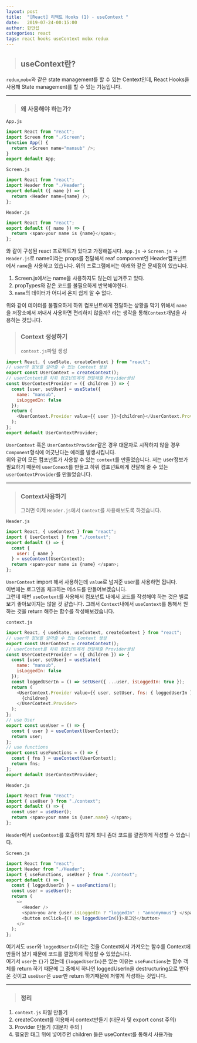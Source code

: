 ```yaml
---
layout: post
title:  "[React] 리액트 Hooks (1) - useContext "
date:   2019-07-24-00:15:00
author: 한만섭
categories: react
tags: react hooks useContext mobx redux
---
```


> ## useContext란?  



`redux`,`mobx`와 같은 state management를 할 수 있는 Centext인데, React Hooks을 사용해 State management를 할 수 있는 기능입니다.   



------

> ### 왜 사용해야 하는가?

`App.js`  

```javascript
import React from "react";
import Screen from "./Screen";
function App() {
  return <Screen name="mansub" />;
}
export default App;
```

`Screen.js`  

```javascript
import React from "react";
import Header from "./Header";
export default ({ name }) => {
  return <Header name={name} />;
};
```

`Header.js`  

```javascript
import React from "react";
export default ({ name }) => {
  return <span>your name is {name}</span>;
};
```

와 같이 구성된 react 프로젝트가 있다고 가정해봅시다. `App.js` -> `Screen.js` -> `Header.js`로 name이라는 props를 전달해서 reaf component인 Header컴포넌트에서 `name`을 사용하고 있습니다. 위의 프로그램에서는 아래와 같은 문제점이 있습니다.  

1. Screen.js에서는 name을 사용하지도 않는데 넘겨주고 있다.   
2. propTypes와 같은 코드를 불필요하게 반복해야한다.   
3. `name`의 데이터가 어디서 온지 쉽게 알 수 없다.    

위와 같이 데이터를 불필요하게 하위 컴포넌트에게 전달하는 상황을 막기 위해서 `name`을 저장소에서 꺼내서 사용하면 편리하지 않을까? 라는 생각을 통해`Context`개념을 사용하는 것입니다.  

> ### Context 생성하기 
>
>  `context.js`파일 생성   

```javascript
import React, { useState, createContext } from "react";
// user의 정보를 담아줄 수 있는 Context 생성
export const UserContext = createContext();
// userContext를 하위 컴포넌트에게 전달해줄 Provider생성
const UserContextProvider = ({ children }) => { 
  const [user, setUser] = useState({
    name: "mansub",
    isLoggedIn: false
  });
  return (
    <UserContext.Provider value={{ user }}>{children}</UserContext.Provider>
  );
};
export default UserContextProvider;
```

`UserContext` 혹은 `UserContextProvider`같은 경우 대문자로 시작하지 않을 경우 `Component`형식에 어긋난다는 에러를 발생시킵니다.  
위와 같이 모든 컴포넌트가 사용할 수 있는 `context`를 만들었습니다. 저는 user정보가 필요하기 때문에 `userConext`를 만들고 하위 컴포넌트에게 전달해 줄 수 있는 `userContextProvider`를 만들었습니다.  

------

> ### Context사용하기 
>
> 그러면 이제 `Header.js`에서 `Context`를 사용해보도록 하겠습니다.  

`Header.js` 

```javascript
import React, { useContext } from "react";
import { UserContext } from "./context";
export default () => {
  const {
    user: { name }
  } = useContext(UserContext);
  return <span>your name is {name} </span>;
};
```

`UserContext` import 해서 사용하는데 `value`로 넘겨준 user를 사용하면 됩니다.  
이번에는 로그인을 체크하는 메소드를 만들어보겠습니다.  
그런데 매번 `useContext`를 사용해서 컴포넌트 내에서 코드를 작성해야 하는 것은 별로 보기 좋아보이지는 않을 것 같습니다. 그래서 `Context`내에서 `useContext`를 통해서 원하는 것을 return 해주는 함수를 작성해보겠습니다.  

`context.js`

```javascript
import React, { useState, useContext, createContext } from "react";
// user의 정보를 담아줄 수 있는 Context 생성
export const UserContext = createContext();
// userContext를 하위 컴포넌트에게 전달해줄 Provider생성
const UserContextProvider = ({ children }) => {
  const [user, setUser] = useState({
    name: "mansub",
    isLoggedIn: false
  });
  const loggedUserIn = () => setUser({ ...user, isLoggedIn: true });
  return (
    <UserContext.Provider value={{ user, setUser, fns: { loggedUserIn } }}>
      {children}
    </UserContext.Provider>
  );
};
// use User
export const useUser = () => {
  const { user } = useContext(UserContext);
  return user;
};
// use functions
export const useFunctions = () => {
  const { fns } = useContext(UserContext);
  return fns;
};
export default UserContextProvider;
```

`Header.js`

```javascript
import React from "react";
import { useUser } from "./context";
export default () => {
  const user = useUser();
  return <span>your name is {user.name} </span>;
};
```

`Header`에서 `useContext`를 호출하지 않게 되니 좀더 코드를 깔끔하게 작성할 수 있습니다.  

`Screen.js`

```javascript
import React from "react";
import Header from "./Header";
import { useFunctions, useUser } from "./context";
export default () => {
  const { loggedUserIn } = useFunctions();
  const user = useUser();
  return (
    <>
      <Header />
      <span>you are {user.isLoggedIn ? "loggedIn" : "annonymous"} </span>
      <button onClick={() => loggedUserIn()}>로그인</button>
    </>
  );
};
```

여기서도 `user`와 `loggedUserIn`이라는 것을 Context에서 가져오는 함수를 Context에 만들어 놨기 때문에 코드를 깔끔하게 작성할 수 있었습니다.  
여기서 `user`는 `{}`가 없는데 `{loggedUserIn}`은 있는 이유는 `useFunctions`는 함수 객체를 return 하기 때문에 그 중에서 하나인 loggedUserIn을 destructuring으로 받아온 것이고 `useUser`은 user만 return 하기때문에 저렇게 작성하는 것입니다.  

------

> ### 정리 

1. `context.js` 파일 만들기 
2. createContext를 이용해서 context만들기 (대문자 및 export const 주의)  
3. Provider 만들기 (대문자 주의 )
4. 필요한 태그 위에 넣어주면 children 들은 useContext를 통해서 사용가능 
